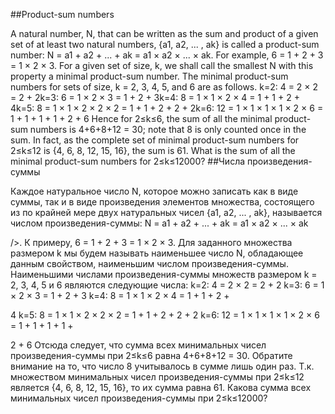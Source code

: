 ##Product-sum numbers

A natural number, N, that can be written as the sum and product of a given set of at least two natural numbers, {a1, a2, ... , ak} is called a product-sum number: N = a1 + a2 + ... + ak = a1 × a2 × ... × ak.
For example, 6 = 1 + 2 + 3 = 1 × 2 × 3.
For a given set of size, k, we shall call the smallest N with this property a minimal product-sum number. The minimal product-sum numbers for sets of size, k = 2, 3, 4, 5, and 6 are as follows.
k=2: 4 = 2 × 2 = 2 + 2k=3: 6 = 1 × 2 × 3 = 1 + 2 + 3k=4: 8 = 1 × 1 × 2 × 4 = 1 + 1 + 2 + 4k=5: 8 = 1 × 1 × 2 × 2 × 2  = 1 + 1 + 2 + 2 + 2k=6: 12 = 1 × 1 × 1 × 1 × 2 × 6 = 1 + 1 + 1 + 1 + 2 + 6
Hence for 2≤k≤6, the sum of all the minimal product-sum numbers is 4+6+8+12 = 30; note that 8 is only counted once in the sum.
In fact, as the complete set of minimal product-sum numbers for 2≤k≤12 is {4, 6, 8, 12, 15, 16}, the sum is 61.
What is the sum of all the minimal product-sum numbers for 2≤k≤12000?
##Числа произведения-суммы

Каждое натуральное число N, которое можно записать как в виде суммы, так и в виде произведения элементов множества, состоящего из по крайней мере двух натуральных чисел {a1, a2, ... , ak}, называется числом произведения-суммы: N = a1 + a2 + ... + ak = a1 × a2 × ... × ak

/>.
К примеру, 6 = 1 + 2 + 3 = 1 × 2 × 3.
Для заданного множества размером k мы будем называть наименьшее число N, обладающее данным свойством, наименьшим числом произведения-суммы. Наименьшими числами произведения-суммы множеств размером k = 2, 3, 4, 5 и 6 являются следующие числа:
k=2: 4 = 2 × 2 = 2 + 2
k=3: 6 = 1 × 2 × 3 = 1 + 2 + 3
k=4: 8 = 1 × 1 × 2 × 4 = 1 + 1 + 2 +

4
k=5: 8 = 1 × 1 × 2 × 2 × 2 = 1 + 1 + 2 + 2 + 2
k=6: 12 = 1 × 1 × 1 × 1 × 2 × 6 = 1 + 1 + 1 + 1 +

2 + 6
Отсюда следует, что сумма всех минимальных чисел произведения-суммы при 2≤k≤6 равна 4+6+8+12 = 30. Обратите внимание на то, что число 8 учитывалось в сумме лишь один раз.
Т.к. множеством минимальных чисел произведения-суммы при 2≤k≤12 является {4, 6, 8, 12, 15, 16}, то их сумма равна 61.
Какова сумма всех минимальных чисел произведения-суммы при 2≤k≤12000?
